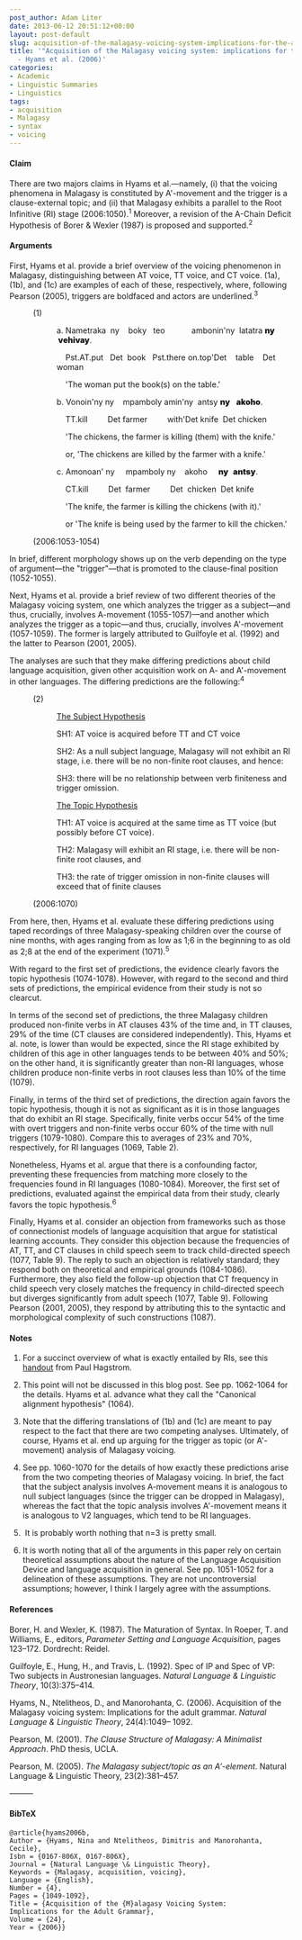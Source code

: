 ```yaml
---
post_author: Adam Liter
date: 2013-06-12 20:51:12+00:00
layout: post-default
slug: acquisition-of-the-malagasy-voicing-system-implications-for-the-adult-grammar-hyams-et-al-2006
title: '"Acquisition of the Malagasy voicing system: implications for the adult grammar"
  - Hyams et al. (2006)'
categories:
- Academic
- Linguistic Summaries
- Linguistics
tags:
- acquisition
- Malagasy
- syntax
- voicing
---
```


#### Claim

There are two majors claims in Hyams et al.&mdash;namely, (i) that the voicing phenomena in Malagasy is constituted by A'-movement and the trigger is a clause-external topic; and (ii) that Malagasy exhibits a parallel to the Root Infinitive (RI) stage (2006:1050).<sup>1</sup> Moreover, a revision of the A-Chain Deficit Hypothesis of Borer & Wexler (1987) is proposed and supported.<sup>2</sup>

#### Arguments

First, Hyams et al. provide a brief overview of the voicing phenomenon in Malagasy, distinguishing between AT voice, TT voice, and CT voice. (1a), (1b), and (1c) are examples of each of these, respectively, where, following Pearson (2005), triggers are boldfaced and actors are underlined.<sup>3</sup>

<p style="margin-left:3em">(1)</p>
<p style="margin-left:6em">a. Nametraka  ny    boky   teo            ambonin'ny  latatra <span style="font-weight:900;">ny    vehivay</span>.</p>
<p style="margin-left:6em">&nbsp;&nbsp;&nbsp;&nbsp;Pst.AT.put   Det  book   Pst.there on.top'Det    table    Det woman</p>
<p style="margin-left:6em">&nbsp;&nbsp;&nbsp;&nbsp;'The woman put the book(s) on the table.'</p>
<p style="margin-left:6em">b. Vonoin'ny ny    mpamboly amin'ny  antsy <span style="font-weight:900;">ny    akoho</span>.</p>
<p style="margin-left:6em">&nbsp;&nbsp;&nbsp;&nbsp;TT.kill         Det farmer         with'Det knife  Det chicken</p>
<p style="margin-left:6em">&nbsp;&nbsp;&nbsp;&nbsp;'The chickens, the farmer is killing (them) with the knife.'</p>
<p style="margin-left:6em">&nbsp;&nbsp;&nbsp;&nbsp;or, 'The chickens are killed by the farmer with a knife.'</p>
<p style="margin-left:6em">c. Amonoan' ny     mpamboly ny    akoho     <span style="font-weight:900;">ny   antsy</span>.</p>
<p style="margin-left:6em">&nbsp;&nbsp;&nbsp;&nbsp;CT.kill         Det  farmer         Det  chicken  Det knife</p>
<p style="margin-left:6em">&nbsp;&nbsp;&nbsp;&nbsp;'The knife, the farmer is killing the chickens (with it).'</p>
<p style="margin-left:6em">&nbsp;&nbsp;&nbsp;&nbsp;or 'The knife is being used by the farmer to kill the chicken.'</p>
<p style="margin-left:3em">(2006:1053-1054)</p>

In brief, different morphology shows up on the verb depending on the type of argument&mdash;the "trigger"&mdash;that is promoted to the clause-final position (1052-1055).

Next, Hyams et al. provide a brief review of two different theories of the Malagasy voicing system, one which analyzes the trigger as a subject&mdash;and thus, crucially, involves A-movement (1055-1057)&mdash;and another which analyzes the trigger as a topic&mdash;and thus, crucially, involves A'-movement (1057-1059). The former is largely attributed to Guilfoyle et al. (1992) and the latter to Pearson (2001, 2005).

The analyses are such that they make differing predictions about child language acquisition, given other acquisition work on A- and A'-movement in other languages. The differing predictions are the following:<sup>4</sup>

<p style="margin-left:3em">(2)</p>
<p style="margin-left:6em"><u>The Subject Hypothesis</u></p>
<p style="margin-left:6em">SH1: AT voice is acquired before TT and CT voice</p>
<p style="margin-left:6em">SH2: As a null subject language, Malagasy will not exhibit an RI stage, i.e. there will be no non-finite root clauses, and hence:</p>
<p style="margin-left:6em">SH3: there will be no relationship between verb finiteness and trigger omission.</p>
<p style="margin-left:6em"><u>The Topic Hypothesis</u></p>
<p style="margin-left:6em">TH1: AT voice is acquired at the same time as TT voice (but possibly before CT voice).</p>
<p style="margin-left:6em">TH2: Malagasy will exhibit an RI stage, i.e. there will be non-finite root clauses, and</p>
<p style="margin-left:6em">TH3: the rate of trigger omission in non-finite clauses will exceed that of finite clauses</p>
<p style="margin-left:3em">(2006:1070)</p>

From here, then, Hyams et al. evaluate these differing predictions using taped recordings of three Malagasy-speaking children over the course of nine months, with ages ranging from as low as 1;6 in the beginning to as old as 2;8 at the end of the experiment (1071).<sup>5</sup>

With regard to the first set of predictions, the evidence clearly favors the topic hypothesis (1074-1078). However, with regard to the second and third sets of predictions, the empirical evidence from their study is not so clearcut.

In terms of the second set of predictions, the three Malagasy children produced non-finite verbs in AT clauses 43% of the time and, in TT clauses, 29% of the time (CT clauses are considered independently). This, Hyams et al. note, is lower than would be expected, since the RI stage exhibited by children of this age in other languages tends to be between 40% and 50%; on the other hand, it is significantly greater than non-RI languages, whose children produce non-finite verbs in root clauses less than 10% of the time (1079).

Finally, in terms of the third set of predictions, the direction again favors the topic hypothesis, though it is not as significant as it is in those languages that do exhibit an RI stage. Specifically, finite verbs occur 54% of the time with overt triggers and non-finite verbs occur 60% of the time with null triggers (1079-1080). Compare this to averages of 23% and 70%, respectively, for RI languages (1069, Table 2).

Nonetheless, Hyams et al. argue that there is a confounding factor, preventing these frequencies from matching more closely to the frequencies found in RI languages (1080-1084). Moreover, the first set of predictions, evaluated against the empirical data from their study, clearly favors the topic hypothesis.<sup>6</sup>

Finally, Hyams et al. consider an objection from frameworks such as those of connectionist models of language acquisition that argue for statistical learning accounts. They consider this objection because the frequencies of AT, TT, and CT clauses in child speech seem to track child-directed speech (1077, Table 9). The reply to such an objection is relatively standard; they respond both on theoretical and empirical grounds (1084-1086). Furthermore, they also field the follow-up objection that CT frequency in child speech very closely matches the frequency in child-directed speech but diverges significantly from adult speech (1077, Table 9). Following Pearson (2001, 2005), they respond by attributing this to the syntactic and morphological complexity of such constructions (1087).

#### Notes
	
  1. For a succinct overview of what is exactly entailed by RIs, see this [handout](http://ling-blogs.bu.edu/lx500a1s10/files/2010/01/lx500acqs10-02b-nrfs-handout.pdf) from Paul Hagstrom.

  2. This point will not be discussed in this blog post. See pp. 1062-1064 for the details. Hyams et al. advance what they call the "Canonical alignment hypothesis" (1064).

  3. Note that the differing translations of (1b) and (1c) are meant to pay respect to the fact that there are two competing analyses. Ultimately, of course, Hyams et al. end up arguing for the trigger as topic (or A'-movement) analysis of Malagasy voicing.

  4. See pp. 1060-1070 for the details of how exactly these predictions arise from the two competing theories of Malagasy voicing. In brief, the fact that the subject analysis involves A-movement means it is analogous to null subject languages (since the trigger can be dropped in Malagasy), whereas the fact that the topic analysis involves A'-movement means it is analogous to V2 languages, which tend to be RI languages.

  5.  It is probably worth nothing that n=3 is pretty small.

  6. It is worth noting that all of the arguments in this paper rely on certain theoretical assumptions about the nature of the Language Acquisition Device and language acquisition in general. See pp. 1051-1052 for a delineation of these assumptions. They are not uncontroversial assumptions; however, I think I largely agree with the assumptions.

#### References

Borer, H. and Wexler, K. (1987). The Maturation of Syntax. In Roeper, T. and Williams, E., editors, _Parameter Setting and Language Acquisition_, pages 123–172. Dordrecht: Reidel.

Guilfoyle, E., Hung, H., and Travis, L. (1992). Spec of IP and Spec of VP: Two subjects in Austronesian languages. _Natural Language & Linguistic Theory_, 10(3):375–414.

Hyams, N., Ntelitheos, D., and Manorohanta, C. (2006). Acquisition of the Malagasy voicing system: Implications for the adult grammar. _Natural Language & Linguistic Theory_, 24(4):1049– 1092.

Pearson, M. (2001). _The Clause Structure of Malagasy: A Minimalist Approach_. PhD thesis, UCLA.

Pearson, M. (2005). _The Malagasy subject/topic as an A′-element_. Natural Language & Linguistic Theory, 23(2):381–457.

&mdash;&mdash;&mdash;

#### BibTeX

	@article{hyams2006b,
	Author = {Hyams, Nina and Ntelitheos, Dimitris and Manorohanta, Cecile},
	Isbn = {0167-806X, 0167-806X},
	Journal = {Natural Language \& Linguistic Theory},
	Keywords = {Malagasy, acquisition, voicing},
	Language = {English},
	Number = {4},
	Pages = {1049-1092},
	Title = {Acquisition of the {M}alagasy Voicing System:
	Implications for the Adult Grammar},
	Volume = {24},
	Year = {2006}}